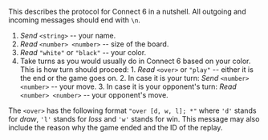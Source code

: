 This describes the protocol for Connect 6 in a nutshell.
All outgoing and incoming messages should end with `\n`.

  1. _Send_ `<string>` -- your name.
  2. _Read_ `<number> <number>` -- size of the board.
  2. _Read_ `"white"` or `"black"` -- your color.
  3. Take turns as you would usually do in Connect 6 based on your color.
This is how turn should proceed:
    1. _Read_ `<over>` or `"play"` -- either it is the end or the game goes on. 
    2. In case it is your turn: _Send_ `<number> <number>` -- your move.
    3. In case it is your opponent's turn: _Read_ `<number> <number>` -- your opponent's move.

The `<over>` has the following format `"over [d, w, l]; *"` where
`'d'` stands for _draw_, `'l'` stands for _loss_ and `'w'` stands for win.
This message may also include the reason why the game ended and the ID of the replay.

